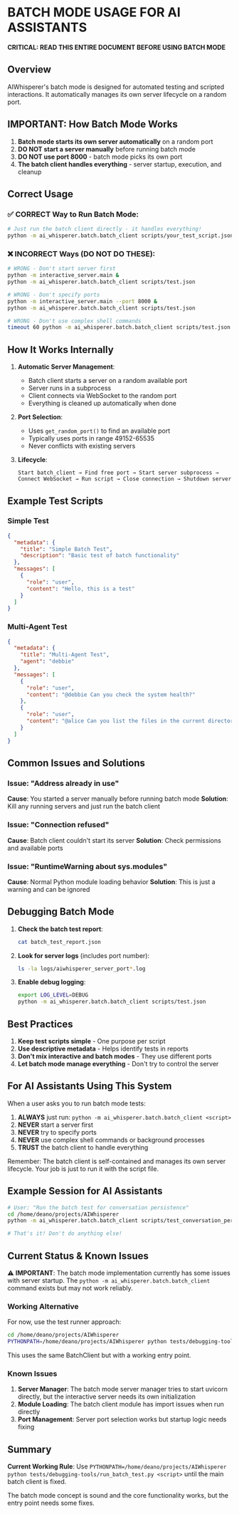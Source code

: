 # BATCH MODE USAGE FOR AI ASSISTANTS

**CRITICAL: READ THIS ENTIRE DOCUMENT BEFORE USING BATCH MODE**

## Overview

AIWhisperer's batch mode is designed for automated testing and scripted interactions. It automatically manages its own server lifecycle on a random port.

## IMPORTANT: How Batch Mode Works

1. **Batch mode starts its own server automatically** on a random port
2. **DO NOT start a server manually** before running batch mode
3. **DO NOT use port 8000** - batch mode picks its own port
4. **The batch client handles everything** - server startup, execution, and cleanup

## Correct Usage

### ✅ CORRECT Way to Run Batch Mode:

```bash
# Just run the batch client directly - it handles everything!
python -m ai_whisperer.batch.batch_client scripts/your_test_script.json
```

### ❌ INCORRECT Ways (DO NOT DO THESE):

```bash
# WRONG - Don't start server first
python -m interactive_server.main &
python -m ai_whisperer.batch.batch_client scripts/test.json

# WRONG - Don't specify ports
python -m interactive_server.main --port 8000 &
python -m ai_whisperer.batch.batch_client scripts/test.json

# WRONG - Don't use complex shell commands
timeout 60 python -m ai_whisperer.batch.batch_client scripts/test.json
```

## How It Works Internally

1. **Automatic Server Management**:
   - Batch client starts a server on a random available port
   - Server runs in a subprocess
   - Client connects via WebSocket to the random port
   - Everything is cleaned up automatically when done

2. **Port Selection**:
   - Uses `get_random_port()` to find an available port
   - Typically uses ports in range 49152-65535
   - Never conflicts with existing servers

3. **Lifecycle**:
   ```
   Start batch_client → Find free port → Start server subprocess → 
   Connect WebSocket → Run script → Close connection → Shutdown server
   ```

## Example Test Scripts

### Simple Test
```json
{
  "metadata": {
    "title": "Simple Batch Test",
    "description": "Basic test of batch functionality"
  },
  "messages": [
    {
      "role": "user",
      "content": "Hello, this is a test"
    }
  ]
}
```

### Multi-Agent Test
```json
{
  "metadata": {
    "title": "Multi-Agent Test",
    "agent": "debbie"
  },
  "messages": [
    {
      "role": "user", 
      "content": "@debbie Can you check the system health?"
    },
    {
      "role": "user",
      "content": "@alice Can you list the files in the current directory?"
    }
  ]
}
```

## Common Issues and Solutions

### Issue: "Address already in use"
**Cause**: You started a server manually before running batch mode
**Solution**: Kill any running servers and just run the batch client

### Issue: "Connection refused"
**Cause**: Batch client couldn't start its server
**Solution**: Check permissions and available ports

### Issue: "RuntimeWarning about sys.modules"
**Cause**: Normal Python module loading behavior
**Solution**: This is just a warning and can be ignored

## Debugging Batch Mode

1. **Check the batch test report**:
   ```bash
   cat batch_test_report.json
   ```

2. **Look for server logs** (includes port number):
   ```bash
   ls -la logs/aiwhisperer_server_port*.log
   ```

3. **Enable debug logging**:
   ```bash
   export LOG_LEVEL=DEBUG
   python -m ai_whisperer.batch.batch_client scripts/test.json
   ```

## Best Practices

1. **Keep test scripts simple** - One purpose per script
2. **Use descriptive metadata** - Helps identify tests in reports
3. **Don't mix interactive and batch modes** - They use different ports
4. **Let batch mode manage everything** - Don't try to control the server

## For AI Assistants Using This System

When a user asks you to run batch mode tests:

1. **ALWAYS** just run: `python -m ai_whisperer.batch.batch_client <script>`
2. **NEVER** start a server first
3. **NEVER** try to specify ports
4. **NEVER** use complex shell commands or background processes
5. **TRUST** the batch client to handle everything

Remember: The batch client is self-contained and manages its own server lifecycle. Your job is just to run it with the script file.

## Example Session for AI Assistants

```bash
# User: "Run the batch test for conversation persistence"
cd /home/deano/projects/AIWhisperer
python -m ai_whisperer.batch.batch_client scripts/test_conversation_persistence.json

# That's it! Don't do anything else!
```

## Current Status & Known Issues

⚠️ **IMPORTANT**: The batch mode implementation currently has some issues with server startup. The `python -m ai_whisperer.batch.batch_client` command exists but may not work reliably.

### Working Alternative

For now, use the test runner approach:

```bash
cd /home/deano/projects/AIWhisperer
PYTHONPATH=/home/deano/projects/AIWhisperer python tests/debugging-tools/run_batch_test.py scripts/your_script.json
```

This uses the same BatchClient but with a working entry point.

### Known Issues

1. **Server Manager**: The batch mode server manager tries to start uvicorn directly, but the interactive server needs its own initialization
2. **Module Loading**: The batch client module has import issues when run directly
3. **Port Management**: Server port selection works but startup logic needs fixing

## Summary

**Current Working Rule**: Use `PYTHONPATH=/home/deano/projects/AIWhisperer python tests/debugging-tools/run_batch_test.py <script>` until the main batch client is fixed.

The batch mode concept is sound and the core functionality works, but the entry point needs some fixes.